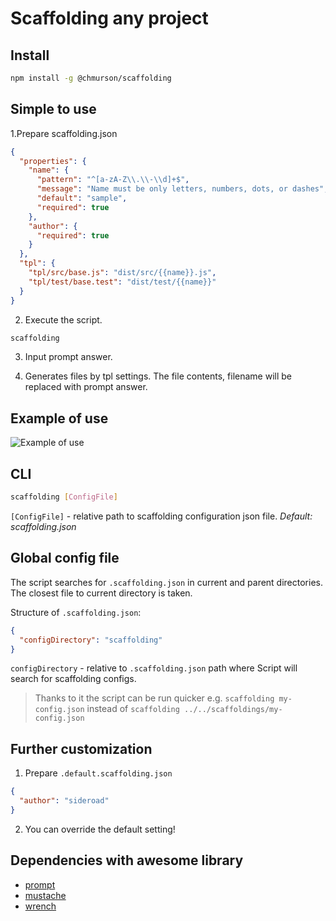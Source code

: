 # Scaffolding any project

## Install
```sh
npm install -g @chmurson/scaffolding
```

## Simple to use
1.Prepare scaffolding.json
```json
{
  "properties": {
    "name": {
      "pattern": "^[a-zA-Z\\.\\-\\d]+$",
      "message": "Name must be only letters, numbers, dots, or dashes",
      "default": "sample",
      "required": true
    },
    "author": {
      "required": true
    }
  },
  "tpl": {
    "tpl/src/base.js": "dist/src/{{name}}.js",
    "tpl/test/base.test": "dist/test/{{name}}"
  }
}
```

2. Execute the script.
```bash
scaffolding
```

3. Input prompt answer.

4. Generates files by tpl settings. The file contents, filename will be replaced with prompt answer.

## Example of use 

![Example of use](https://chmurson.github.io/scaffolding/example-of-use.gif)

## CLI 

```bash
scaffolding [ConfigFile]
```

`[ConfigFile]` - relative path to scaffolding configuration json file. _Default: scaffolding.json_


## Global config file

The script searches for `.scaffolding.json` in current and parent directories. The closest file to current directory is taken.

Structure of `.scaffolding.json`: 
```json
{
  "configDirectory": "scaffolding"
}

``` 

`configDirectory` - relative to `.scaffolding.json` path where Script will search for scaffolding configs.

> Thanks to it the script can be run quicker e.g. `scaffolding my-config.json` instead of `scaffolding ../../scaffoldings/my-config.json`


## Further customization
1. Prepare `.default.scaffolding.json`
```json
{
  "author": "sideroad"
}
```
2. You can override the default setting!


## Dependencies with awesome library
* [prompt](https://github.com/flatiron/prompt)
* [mustache](https://github.com/janl/mustache.js)
* [wrench](https://github.com/ryanmcgrath/wrench-js)

